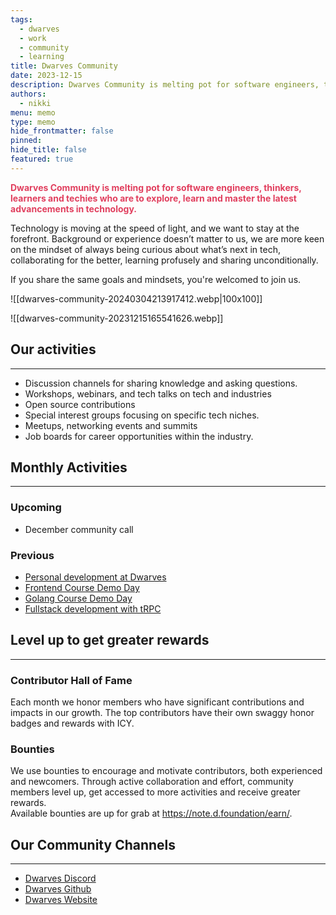 ```yaml
---
tags:
  - dwarves
  - work
  - community
  - learning
title: Dwarves Community
date: 2023-12-15
description: Dwarves Community is melting pot for software engineers, thinkers, learners and techies who are to explore, learn and master the latest advancements in technology.
authors:
  - nikki
menu: memo
type: memo
hide_frontmatter: false
pinned: 
hide_title: false
featured: true
---
```

<span style="color: #E13F5E; font-weight: bold;">Dwarves Community is melting pot for software engineers, thinkers, learners and techies who are to explore, learn and master the latest advancements in technology.</span>

Technology is moving at the speed of light, and we want to stay at the forefront. Background or experience doesn’t matter to us, we are more keen on the mindset of always being curious about what’s next in tech, collaborating for the better, learning profusely and sharing unconditionally.

If you share the same goals and mindsets, you're welcomed to join us.

![[dwarves-community-20240304213917412.webp|100x100]]

![[dwarves-community-20231215165541626.webp]]

## Our activities
---
- Discussion channels for sharing knowledge and asking questions.  
- Workshops, webinars, and tech talks on tech and industries  
- Open source contributions  
- Special interest groups focusing on specific tech niches.  
- Meetups, networking events and summits  
- Job boards for career opportunities within the industry.

## Monthly Activities
---
<!-- col-2 #1 -->

### Upcoming
- December community call

### Previous
- [Personal development at Dwarves](https://www.youtube.com/live/Dxya8IJxooM?si=ADjc_kmoZiNQjILn)
- [Frontend Course Demo Day](https://www.youtube.com/live/xlBAODjOQWU?si=usNXiSOd9_DM3r1F)
- [Golang Course Demo Day](https://www.youtube.com/live/ycaTh1O-rME?si=oYihUenCTMvmeghO)
- [Fullstack development with tRPC](https://www.youtube.com/live/r2X6cuNATrw?si=NkCwPZIvPcPAOlEl)

<!-- /col-2 #1 -->

## Level up to get greater rewards
---
<!-- col-2 #2 -->

### Contributor Hall of Fame
Each month we honor members who have significant contributions and impacts in our growth. The top contributors have their own swaggy honor badges and rewards with ICY.

### Bounties
We use bounties to encourage and motivate contributors, both experienced and newcomers. Through active collaboration and effort, community members level up, get accessed to more activities and receive greater rewards.  
Available bounties are up for grab at https://note.d.foundation/earn/.

<!-- /col-2 #2 -->

## Our Community Channels
---
- [Dwarves Discord](https://discord.com/invite/dwarvesv)
- [Dwarves Github](https://github.com/dwarvesf?fbclid=IwAR0ZKArcsGvIEJgTc6g-JytLb2URQknU7U3L56n597tKJZT3nQAYlDx0e8k)
- [Dwarves Website](https://d.foundation/)

